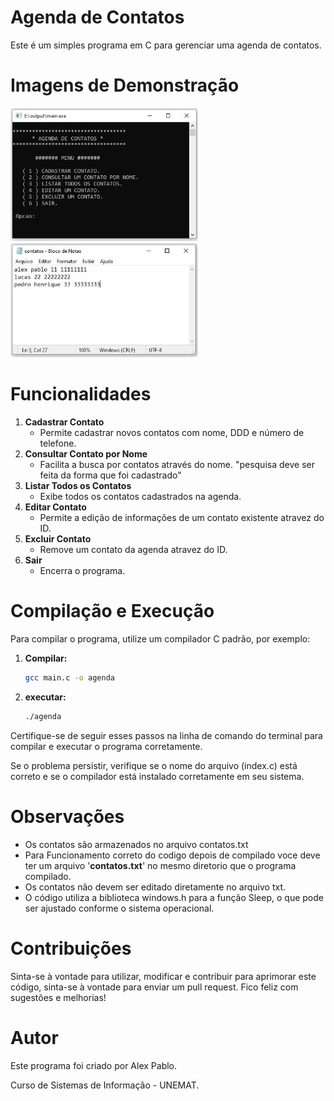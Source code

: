 # Agenda de Contatos
Este é um simples programa em C para gerenciar uma agenda de contatos.

# Imagens de Demonstração

<p float="left">
  <img src="imagens/tela1.JPG" width="300" />
  <img src="imagens/tela2.JPG" width="300" />
</p>

# Funcionalidades

1. **Cadastrar Contato**
   - Permite cadastrar novos contatos com nome, DDD e número de telefone.
2. **Consultar Contato por Nome**
   - Facilita a busca por contatos através do nome. "pesquisa deve ser feita da forma que foi cadastrado"
3. **Listar Todos os Contatos**
   - Exibe todos os contatos cadastrados na agenda.
4. **Editar Contato**
   - Permite a edição de informações de um contato existente atravez do ID.
5. **Excluir Contato**
   - Remove um contato da agenda atravez do ID.
6. **Sair**
   - Encerra o programa.

# Compilação e Execução
Para compilar o programa, utilize um compilador C padrão, por exemplo:
1. **Compilar:**
   ```bash
   gcc main.c -o agenda
2. **executar:**
   ```bash
   ./agenda
Certifique-se de seguir esses passos na linha de comando do terminal para compilar e executar o programa corretamente. 

Se o problema persistir, verifique se o nome do arquivo (index.c) está correto e se o compilador está instalado corretamente em seu sistema.

# Observações
- Os contatos são armazenados no arquivo contatos.txt
- Para Funcionamento correto do codigo depois de compilado voce deve ter um arquivo '**contatos.txt**' no mesmo diretorio que o programa compilado.
- Os contatos não devem ser editado diretamente no arquivo txt.
- O código utiliza a biblioteca windows.h para a função Sleep, o que pode ser ajustado conforme o sistema operacional.

# Contribuições
Sinta-se à vontade para utilizar, modificar e contribuir para aprimorar este código, sinta-se à vontade para enviar um pull request. Fico feliz com sugestões e melhorias!

# Autor
Este programa foi criado por Alex Pablo.

Curso de Sistemas de Informação - UNEMAT.
